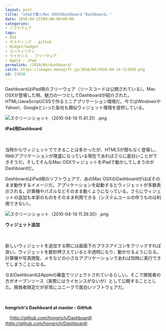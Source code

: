 ```yaml
---
layout: post
title: "iPadで動くMac OSXのDashboard「Dashboard」"
date: 2010-04-15T09:00:00+09:00
categories:
- ソフトウェア
tags: 
- GUI
- ホスティング - github
- Widget/Gadget
- ユーティリティ
- ライセンス - フリーウェア
- Apple - iPad
permalink: /2010/04/dashboard/
catch: https://images.moongift.jp/2010/04/2010-04-14-113930.png
id: 21038
---
```

DashboardはiPad用のフリーウェア（ソースコードは公開されている）。Mac OSXが登場した時、魅力の一つとしてDashboardが紹介された。HTML/JavaScript/CSSで作るミニアプリケーション環境だ。今ではWindowsやYahoo!、Googleといった各社も類似ウィジェット環境を提供している。

  

![スクリーンショット（2010-04-14 11.41.31）.png](https://images.moongift.jp/2010/04/2010-04-14-114131.png)  
  
**iPad用Dashboard**

  

　

  

当時からウィジェットでできることは多かったが、HTML5が間もなく登場し、Webアプリケーションが隆盛になっている現在であればさらに面白いことができそうだ。そしてそんなMac OSXウィジェットをiPadで動かしてしまうのがDashboardだ。

  
<!--more-->

DashboardはiPad用のソフトウェアで、あのMac OSXのDashboardがほぼそのまま動作するイメージだ。アプリケーションを起動するとウィジェットが多数表示される。計算機やパズルなどそのまま動くようになっている。さらにウィジェットの追加も本家のものをそのまま利用できる（システムコールの伴うものは利用できない）。

  

![スクリーンショット（2010-04-14 11.39.30）.png](https://images.moongift.jp/2010/04/2010-04-14-113930.png)  
  
**ウィジェット追加**

  

　

  

新しいウィジェットを追加する際には画面下のプラスアイコンをクリックすれば良い。ウィジェットを数秒押さえていると半透明になり、動かせるようになる。計算機や写真閲覧、メモなどの小さなアプリケーションであれば同時に実行できてしまうことになる。

  

なおDashboardはAppleの審査でリジェクトされているらしい。そこで開発者の方がオープンソース（実際にはライセンスがないが）として公開することとした。開発者限定だが非常にユニークで面白いソフトウェアだ。

  

　

  

**hongrich's Dashboard at master - GitHub**  
  
　[http://github.com/hongrich/Dashboard](http://github.com/hongrich/Dashboard)

  
